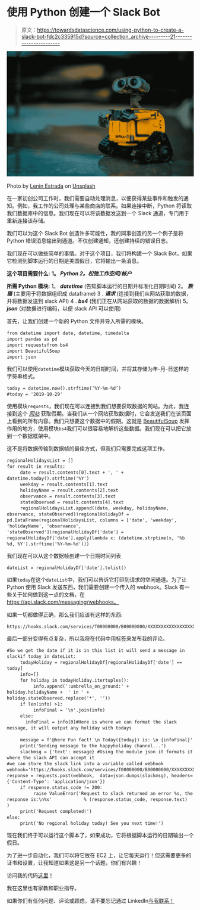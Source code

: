 # 使用 Python 创建一个 Slack Bot

> 原文：<https://towardsdatascience.com/using-python-to-create-a-slack-bot-fdc2c335915d?source=collection_archive---------21----------------------->

![](img/59bab0be776ac8697525c7d4882e6eb8.png)

Photo by [Lenin Estrada](https://unsplash.com/@lenin33?utm_source=medium&utm_medium=referral) on [Unsplash](https://unsplash.com?utm_source=medium&utm_medium=referral)

在一家初创公司工作时，我们需要自动处理消息，以便获得某些事件和触发的通知。例如，我工作的公司处理与某些商店的联系。如果连接中断，Python 将读取我们数据库中的信息。我们现在可以将该数据发送到一个 Slack 通道，专门用于重新连接该存储。

我们可以为这个 Slack Bot 创造许多可能性，我的同事创造的另一个例子是将 Python 错误消息输出到通道。不仅创建通知，还创建持续的错误日志。

我们现在可以做些简单的事情。对于这个项目，我们将构建一个 Slack Bot，如果它检测到脚本运行的日期是美国假日，它将输出一条消息。

**这个项目需要什么:**
**1。 *Python
2。松弛工作空间/帐户***

**所需 Python 模块:**
1。 ***datetime*** (告知脚本运行的日期并标准化日期时间)
2。 ***熊猫*** (主要用于将数据组织成 dataframe)
3 . ***请求*** (连接到我们从网站获取的数据，并将数据发送到 slack API)
4 . ***bs4*** (我们正在从网站获取的数据的数据解析)
5。 ***json*** (对数据进行编码，以便 slack API 可以使用)

首先，让我们创建一个新的 Python 文件并导入所需的模块。

```
from datetime import date, datetime, timedelta
import pandas as pd
import requestsfrom bs4 
import BeautifulSoup
import json
```

我们可以使用`datetime`模块获取今天的日期时间，并将其存储为年-月-日这样的字符串格式。

```
today = datetime.now().strftime(‘%Y-%m-%d’)
#today = '2019-10-29'
```

使用模块`requests`，我们现在可以连接到我们想要获取数据的网站。为此，我连接到这个 [*网站*](https://www.timeanddate.com/holidays/us/) 获取假期。当我们从一个网站获取数据时，它会发送我们在该页面上看到的所有内容。我们只想要这个数据中的假期。这就是 [BeautifulSoup](https://www.crummy.com/software/BeautifulSoup/bs4/doc/) 发挥作用的地方，使用模块`bs4`我们可以很容易地解析这些数据。我们现在可以把它放到一个数据框架中。

这不是将数据传输到数据帧的最佳方式，但我们只需要完成这项工作。

```
regionalHolidaysList = []
for result in results:    
     date = result.contents[0].text + ', ' + datetime.today().strftime('%Y')    
     weekday = result.contents[1].text    
     holidayName = result.contents[2].text    
     observance = result.contents[3].text     
     stateObserved = result.contents[4].text
     regionalHolidaysList.append((date, weekday, holidayName, observance, stateObserved))regionalHolidayDf = pd.DataFrame(regionalHolidaysList, columns = ['date', 'weekday', 'holidayName', 'observance', 'stateObserved'])regionalHolidayDf['date'] = regionalHolidayDf['date'].apply(lambda x: (datetime.strptime(x, '%b %d, %Y').strftime('%Y-%m-%d')))
```

我们现在可以从这个数据帧创建一个日期时间列表

```
dateList = regionalHolidayDf['date'].tolist()
```

如果`today`在这个`dateList`中，我们可以告诉它打印到请求的空闲通道。为了让 Python 使用 Slack 发送东西，我们需要创建一个传入的 webhook。Slack 有一些关于如何做到这一点的文档，在 https://api.slack.com/messaging/webhooks。

如果一切都做得正确，那么我们应该有这样的东西:

```
https://hooks.slack.com/services/T00000000/B00000000/XXXXXXXXXXXXXXXXXXXXXXXX
```

最后一部分变得有点复杂，所以我将在代码中用标签来发布我的评论。

```
#So we get the date if it is in this list it will send a message in slackif today in dateList:
     todayHoliday = regionalHolidayDf[regionalHolidayDf['date'] ==          today]    
     info=[]    
     for holiday in todayHoliday.itertuples():
          info.append(':umbrella_on_ground:' +                       holiday.holidayName +  ' in ' +                      holiday.stateObserved.replace('*', ''))    
     if len(info) >1:        
          infoFinal = '\n'.join(info)    
     else:        
       infoFinal = info[0]#Here is where we can format the slack message, it will output any holiday with todays

     message = f'@here Fun fact! \n Today({today}) is: \n {infoFinal}'        
     print('Sending message to the happyholiday channel...')
     slackmsg = {'text': message} #Using the module json it formats it where the slack API can accept it
#we can store the slack link into a variable called webhook webhook='https://hooks.slack.com/services/T00000000/B00000000/XXXXXXXXXXXXXXXXXXXXXXXX'
response = requests.post(webhook,  data=json.dumps(slackmsg), headers={'Content-Type': 'application/json'})    
     if response.status_code != 200:        
          raise ValueError('Request to slack returned an error %s, the response is:\n%s'            % (response.status_code, response.text)        )    
     print('Request completed!')
else:    
     print('No regional holiday today! See you next time!')
```

现在我们终于可以运行这个脚本了，如果成功，它将根据脚本运行的日期输出一个假日。

为了进一步自动化，我们可以将它放在 EC2 上，让它每天运行！但这需要更多的证书和设置，让我知道如果这是另一个话题，你们有兴趣！

访问我的代码[这里](https://www.patreon.com/melvfnz)！

我在这里也有家教和职业指导。

如果你们有任何问题、评论或顾虑，请不要忘记通过 LinkedIn[与我联系！](https://www.linkedin.com/in/melvfernandez/)